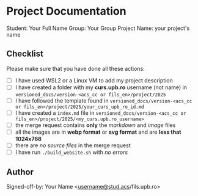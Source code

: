 # Project Documentation

Student: Your Full Name
Group: Your Group
Project Name: your project's name

## Checklist

Please make sure that you have done all these actions:

- [ ] I have used WSL2 or a Linux VM to add my project description
- [ ] I have created a folder with my **curs.upb.ro** username (not name) in `versioned_docs/version-<acs_cc or fils_en>/project/2025`
- [ ] I have followed the template found in `versioned_docs/version-<acs_cc or fils_en>/project/2025/your_curs_upb_ro_id.md`
- [ ] I have created a `index.md` file in `versioned_docs/version-<acs_cc or fils_en>/project/2025/<my_curs.upb.ro_username>`
- [ ] the merge request contains **only** the *markdown* and *image* files
- [ ] all the images are in **webp format** or **svg format** and are **less that 1024x768**
- [ ] there are *no source files* in the merge request
- [ ] I have run `./build_website.sh` with *no errors*

## Author

Signed-off-by: Your Name <username@stud.acs/fils.upb.ro>
